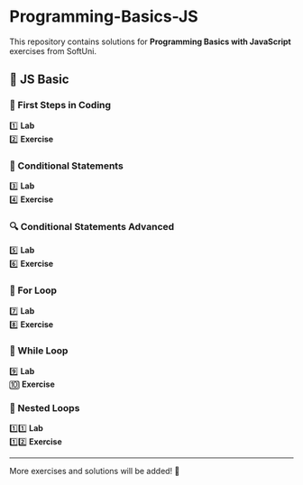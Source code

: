 # Programming-Basics-JS

This repository contains solutions for **Programming Basics with JavaScript** exercises from SoftUni.

## 📌 JS Basic

### 🏁 First Steps in Coding
1️⃣ **Lab**  
2️⃣ **Exercise**  

### 🔀 Conditional Statements
3️⃣ **Lab**  
4️⃣ **Exercise**  

### 🔍 Conditional Statements Advanced
5️⃣ **Lab**  
6️⃣ **Exercise**  

### 🔄 For Loop
7️⃣ **Lab**  
8️⃣ **Exercise**  

### 🔄 While Loop
9️⃣ **Lab**  
🔟 **Exercise**  

### 🔁 Nested Loops
1️⃣1️⃣ **Lab**  
1️⃣2️⃣ **Exercise**  

---
More exercises and solutions will be added! 🚀
